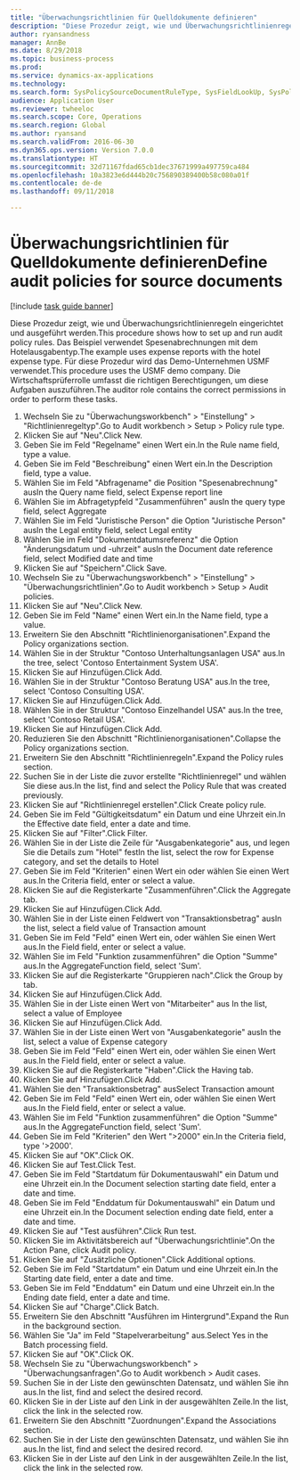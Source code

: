 ```yaml
--- 
title: "Überwachungsrichtlinien für Quelldokumente definieren"
description: "Diese Prozedur zeigt, wie und Überwachungsrichtlinienregeln eingerichtet und ausgeführt werden."
author: ryansandness
manager: AnnBe
ms.date: 8/29/2018
ms.topic: business-process
ms.prod: 
ms.service: dynamics-ax-applications
ms.technology: 
ms.search.form: SysPolicySourceDocumentRuleType, SysFieldLookUp, SysPolicyListPage, SysPolicy, AuditPolicyRule, SysQueryForm, SysQueryFieldLookUp, AuditPolicyDateSelection, AuditPolicyAdditionalOption, BatchJob, CaseDetail
audience: Application User
ms.reviewer: twheeloc
ms.search.scope: Core, Operations
ms.search.region: Global
ms.author: ryansand
ms.search.validFrom: 2016-06-30
ms.dyn365.ops.version: Version 7.0.0
ms.translationtype: HT
ms.sourcegitcommit: 32d71167fdad65cb1dec37671999a497759ca484
ms.openlocfilehash: 10a3823e6d444b20c756890389400b58c080a01f
ms.contentlocale: de-de
ms.lasthandoff: 09/11/2018

---
```

# <a name="define-audit-policies-for-source-documents"></a><span data-ttu-id="63776-103">Überwachungsrichtlinien für Quelldokumente definieren</span><span class="sxs-lookup"><span data-stu-id="63776-103">Define audit policies for source documents</span></span>

[!include [task guide banner](../../includes/task-guide-banner.md)]

<span data-ttu-id="63776-104">Diese Prozedur zeigt, wie und Überwachungsrichtlinienregeln eingerichtet und ausgeführt werden.</span><span class="sxs-lookup"><span data-stu-id="63776-104">This procedure shows how to set up and run audit policy rules.</span></span> <span data-ttu-id="63776-105">Das Beispiel verwendet Spesenabrechnungen mit dem Hotelausgabentyp.</span><span class="sxs-lookup"><span data-stu-id="63776-105">The example uses expense reports with the hotel expense type.</span></span> <span data-ttu-id="63776-106">Für diese Prozedur wird das Demo-Unternehmen USMF verwendet.</span><span class="sxs-lookup"><span data-stu-id="63776-106">This procedure uses the USMF demo company.</span></span> <span data-ttu-id="63776-107">Die Wirtschaftsprüferrolle umfasst die richtigen Berechtigungen, um diese Aufgaben auszuführen.</span><span class="sxs-lookup"><span data-stu-id="63776-107">The auditor role contains the correct permissions in order to perform these tasks.</span></span>

1. <span data-ttu-id="63776-108">Wechseln Sie zu "Überwachungsworkbench" > "Einstellung" > "Richtlinienregeltyp".</span><span class="sxs-lookup"><span data-stu-id="63776-108">Go to Audit workbench > Setup > Policy rule type.</span></span>
2. <span data-ttu-id="63776-109">Klicken Sie auf "Neu".</span><span class="sxs-lookup"><span data-stu-id="63776-109">Click New.</span></span>
3. <span data-ttu-id="63776-110">Geben Sie im Feld "Regelname" einen Wert ein.</span><span class="sxs-lookup"><span data-stu-id="63776-110">In the Rule name field, type a value.</span></span>
4. <span data-ttu-id="63776-111">Geben Sie im Feld "Beschreibung" einen Wert ein.</span><span class="sxs-lookup"><span data-stu-id="63776-111">In the Description field, type a value.</span></span>
5. <span data-ttu-id="63776-112">Wählen Sie im Feld "Abfragename" die Position "Spesenabrechnung" aus</span><span class="sxs-lookup"><span data-stu-id="63776-112">In the Query name field, select Expense report line</span></span>
6. <span data-ttu-id="63776-113">Wählen Sie im Abfragetypfeld "Zusammenführen" aus</span><span class="sxs-lookup"><span data-stu-id="63776-113">In the query type field, select Aggregate</span></span>
7. <span data-ttu-id="63776-114">Wählen Sie im Feld "Juristische Person" die Option "Juristische Person" aus</span><span class="sxs-lookup"><span data-stu-id="63776-114">In the Legal entity field, select Legal entity</span></span>
8. <span data-ttu-id="63776-115">Wählen Sie im Feld "Dokumentdatumsreferenz" die Option "Änderungsdatum und -uhrzeit" aus</span><span class="sxs-lookup"><span data-stu-id="63776-115">In the Document date reference field, select Modified date and time</span></span>
9. <span data-ttu-id="63776-116">Klicken Sie auf "Speichern".</span><span class="sxs-lookup"><span data-stu-id="63776-116">Click Save.</span></span>
10. <span data-ttu-id="63776-117">Wechseln Sie zu "Überwachungsworkbench" > "Einstellung" > "Überwachungsrichtlinien".</span><span class="sxs-lookup"><span data-stu-id="63776-117">Go to Audit workbench > Setup > Audit policies.</span></span>
11. <span data-ttu-id="63776-118">Klicken Sie auf "Neu".</span><span class="sxs-lookup"><span data-stu-id="63776-118">Click New.</span></span>
12. <span data-ttu-id="63776-119">Geben Sie im Feld "Name" einen Wert ein.</span><span class="sxs-lookup"><span data-stu-id="63776-119">In the Name field, type a value.</span></span>
13. <span data-ttu-id="63776-120">Erweitern Sie den Abschnitt "Richtlinienorganisationen".</span><span class="sxs-lookup"><span data-stu-id="63776-120">Expand the Policy organizations section.</span></span>
14. <span data-ttu-id="63776-121">Wählen Sie in der Struktur "Contoso Unterhaltungsanlagen USA" aus.</span><span class="sxs-lookup"><span data-stu-id="63776-121">In the tree, select 'Contoso Entertainment System USA'.</span></span>
15. <span data-ttu-id="63776-122">Klicken Sie auf Hinzufügen.</span><span class="sxs-lookup"><span data-stu-id="63776-122">Click Add.</span></span>
16. <span data-ttu-id="63776-123">Wählen Sie in der Struktur "Contoso Beratung USA" aus.</span><span class="sxs-lookup"><span data-stu-id="63776-123">In the tree, select 'Contoso Consulting USA'.</span></span>
17. <span data-ttu-id="63776-124">Klicken Sie auf Hinzufügen.</span><span class="sxs-lookup"><span data-stu-id="63776-124">Click Add.</span></span>
18. <span data-ttu-id="63776-125">Wählen Sie in der Struktur "Contoso Einzelhandel USA" aus.</span><span class="sxs-lookup"><span data-stu-id="63776-125">In the tree, select 'Contoso Retail USA'.</span></span>
19. <span data-ttu-id="63776-126">Klicken Sie auf Hinzufügen.</span><span class="sxs-lookup"><span data-stu-id="63776-126">Click Add.</span></span>
20. <span data-ttu-id="63776-127">Reduzieren Sie den Abschnitt "Richtlinienorganisationen".</span><span class="sxs-lookup"><span data-stu-id="63776-127">Collapse the Policy organizations section.</span></span>
21. <span data-ttu-id="63776-128">Erweitern Sie den Abschnitt "Richtlinienregeln".</span><span class="sxs-lookup"><span data-stu-id="63776-128">Expand the Policy rules section.</span></span>
22. <span data-ttu-id="63776-129">Suchen Sie in der Liste die zuvor erstellte "Richtlinienregel" und wählen Sie diese aus.</span><span class="sxs-lookup"><span data-stu-id="63776-129">In the list, find and select the Policy Rule that was created previously.</span></span>
23. <span data-ttu-id="63776-130">Klicken Sie auf "Richtlinienregel erstellen".</span><span class="sxs-lookup"><span data-stu-id="63776-130">Click Create policy rule.</span></span>
24. <span data-ttu-id="63776-131">Geben Sie im Feld "Gültigkeitsdatum" ein Datum und eine Uhrzeit ein.</span><span class="sxs-lookup"><span data-stu-id="63776-131">In the Effective date field, enter a date and time.</span></span>
25. <span data-ttu-id="63776-132">Klicken Sie auf "Filter".</span><span class="sxs-lookup"><span data-stu-id="63776-132">Click Filter.</span></span>
26. <span data-ttu-id="63776-133">Wählen Sie in der Liste die Zeile für "Ausgabenkategorie" aus, und legen Sie die Details zum "Hotel" fest</span><span class="sxs-lookup"><span data-stu-id="63776-133">In the list, select the row for Expense category, and set the details to Hotel</span></span>
27. <span data-ttu-id="63776-134">Geben Sie im Feld "Kriterien" einen Wert ein oder wählen Sie einen Wert aus.</span><span class="sxs-lookup"><span data-stu-id="63776-134">In the Criteria field, enter or select a value.</span></span>
28. <span data-ttu-id="63776-135">Klicken Sie auf die Registerkarte "Zusammenführen".</span><span class="sxs-lookup"><span data-stu-id="63776-135">Click the Aggregate tab.</span></span>
29. <span data-ttu-id="63776-136">Klicken Sie auf Hinzufügen.</span><span class="sxs-lookup"><span data-stu-id="63776-136">Click Add.</span></span>
30. <span data-ttu-id="63776-137">Wählen Sie in der Liste einen Feldwert von "Transaktionsbetrag" aus</span><span class="sxs-lookup"><span data-stu-id="63776-137">In the list, select a field value of Transaction amount</span></span>
31. <span data-ttu-id="63776-138">Geben Sie im Feld "Feld" einen Wert ein, oder wählen Sie einen Wert aus.</span><span class="sxs-lookup"><span data-stu-id="63776-138">In the Field field, enter or select a value.</span></span>
32. <span data-ttu-id="63776-139">Wählen Sie im Feld "Funktion zusammenführen" die Option "Summe" aus.</span><span class="sxs-lookup"><span data-stu-id="63776-139">In the AggregateFunction field, select 'Sum'.</span></span>
33. <span data-ttu-id="63776-140">Klicken Sie auf die Registerkarte "Gruppieren nach".</span><span class="sxs-lookup"><span data-stu-id="63776-140">Click the Group by tab.</span></span>
34. <span data-ttu-id="63776-141">Klicken Sie auf Hinzufügen.</span><span class="sxs-lookup"><span data-stu-id="63776-141">Click Add.</span></span>
35. <span data-ttu-id="63776-142">Wählen Sie in der Liste einen Wert von "Mitarbeiter" aus </span><span class="sxs-lookup"><span data-stu-id="63776-142">In the list, select a value of Employee</span></span> 
36. <span data-ttu-id="63776-143">Klicken Sie auf Hinzufügen.</span><span class="sxs-lookup"><span data-stu-id="63776-143">Click Add.</span></span>
37. <span data-ttu-id="63776-144">Wählen Sie in der Liste einen Wert von "Ausgabenkategorie" aus</span><span class="sxs-lookup"><span data-stu-id="63776-144">In the list, select a value of Expense category</span></span>
38. <span data-ttu-id="63776-145">Geben Sie im Feld "Feld" einen Wert ein, oder wählen Sie einen Wert aus.</span><span class="sxs-lookup"><span data-stu-id="63776-145">In the Field field, enter or select a value.</span></span>
39. <span data-ttu-id="63776-146">Klicken Sie auf die Registerkarte "Haben".</span><span class="sxs-lookup"><span data-stu-id="63776-146">Click the Having tab.</span></span>
40. <span data-ttu-id="63776-147">Klicken Sie auf Hinzufügen.</span><span class="sxs-lookup"><span data-stu-id="63776-147">Click Add.</span></span>
41. <span data-ttu-id="63776-148">Wählen Sie den "Transaktionsbetrag" aus</span><span class="sxs-lookup"><span data-stu-id="63776-148">Select Transaction amount</span></span>
42. <span data-ttu-id="63776-149">Geben Sie im Feld "Feld" einen Wert ein, oder wählen Sie einen Wert aus.</span><span class="sxs-lookup"><span data-stu-id="63776-149">In the Field field, enter or select a value.</span></span>
43. <span data-ttu-id="63776-150">Wählen Sie im Feld "Funktion zusammenführen" die Option "Summe" aus.</span><span class="sxs-lookup"><span data-stu-id="63776-150">In the AggregateFunction field, select 'Sum'.</span></span>
44. <span data-ttu-id="63776-151">Geben Sie im Feld "Kriterien" den Wert ">2000" ein.</span><span class="sxs-lookup"><span data-stu-id="63776-151">In the Criteria field, type '>2000'.</span></span>
45. <span data-ttu-id="63776-152">Klicken Sie auf "OK".</span><span class="sxs-lookup"><span data-stu-id="63776-152">Click OK.</span></span>
46. <span data-ttu-id="63776-153">Klicken Sie auf Test.</span><span class="sxs-lookup"><span data-stu-id="63776-153">Click Test.</span></span>
47. <span data-ttu-id="63776-154">Geben Sie im Feld "Startdatum für Dokumentauswahl" ein Datum und eine Uhrzeit ein.</span><span class="sxs-lookup"><span data-stu-id="63776-154">In the Document selection starting date field, enter a date and time.</span></span>
48. <span data-ttu-id="63776-155">Geben Sie im Feld "Enddatum für Dokumentauswahl" ein Datum und eine Uhrzeit ein.</span><span class="sxs-lookup"><span data-stu-id="63776-155">In the Document selection ending date field, enter a date and time.</span></span>
49. <span data-ttu-id="63776-156">Klicken Sie auf "Test ausführen".</span><span class="sxs-lookup"><span data-stu-id="63776-156">Click Run test.</span></span>
50. <span data-ttu-id="63776-157">Klicken Sie im Aktivitätsbereich auf "Überwachungsrichtlinie".</span><span class="sxs-lookup"><span data-stu-id="63776-157">On the Action Pane, click Audit policy.</span></span>
51. <span data-ttu-id="63776-158">Klicken Sie auf "Zusätzliche Optionen".</span><span class="sxs-lookup"><span data-stu-id="63776-158">Click Additional options.</span></span>
52. <span data-ttu-id="63776-159">Geben Sie im Feld "Startdatum" ein Datum und eine Uhrzeit ein.</span><span class="sxs-lookup"><span data-stu-id="63776-159">In the Starting date field, enter a date and time.</span></span>
53. <span data-ttu-id="63776-160">Geben Sie im Feld "Enddatum" ein Datum und eine Uhrzeit ein.</span><span class="sxs-lookup"><span data-stu-id="63776-160">In the Ending date field, enter a date and time.</span></span>
54. <span data-ttu-id="63776-161">Klicken Sie auf "Charge".</span><span class="sxs-lookup"><span data-stu-id="63776-161">Click Batch.</span></span>
55. <span data-ttu-id="63776-162">Erweitern Sie den Abschnitt "Ausführen im Hintergrund".</span><span class="sxs-lookup"><span data-stu-id="63776-162">Expand the Run in the background section.</span></span>
56. <span data-ttu-id="63776-163">Wählen Sie "Ja" im Feld "Stapelverarbeitung" aus.</span><span class="sxs-lookup"><span data-stu-id="63776-163">Select Yes in the Batch processing field.</span></span>
57. <span data-ttu-id="63776-164">Klicken Sie auf "OK".</span><span class="sxs-lookup"><span data-stu-id="63776-164">Click OK.</span></span>
58. <span data-ttu-id="63776-165">Wechseln Sie zu "Überwachungsworkbench" > "Überwachungsanfragen".</span><span class="sxs-lookup"><span data-stu-id="63776-165">Go to Audit workbench > Audit cases.</span></span>
59. <span data-ttu-id="63776-166">Suchen Sie in der Liste den gewünschten Datensatz, und wählen Sie ihn aus.</span><span class="sxs-lookup"><span data-stu-id="63776-166">In the list, find and select the desired record.</span></span>
60. <span data-ttu-id="63776-167">Klicken Sie in der Liste auf den Link in der ausgewählten Zeile.</span><span class="sxs-lookup"><span data-stu-id="63776-167">In the list, click the link in the selected row.</span></span>
61. <span data-ttu-id="63776-168">Erweitern Sie den Abschnitt "Zuordnungen".</span><span class="sxs-lookup"><span data-stu-id="63776-168">Expand the Associations section.</span></span>
62. <span data-ttu-id="63776-169">Suchen Sie in der Liste den gewünschten Datensatz, und wählen Sie ihn aus.</span><span class="sxs-lookup"><span data-stu-id="63776-169">In the list, find and select the desired record.</span></span>
63. <span data-ttu-id="63776-170">Klicken Sie in der Liste auf den Link in der ausgewählten Zeile.</span><span class="sxs-lookup"><span data-stu-id="63776-170">In the list, click the link in the selected row.</span></span>



